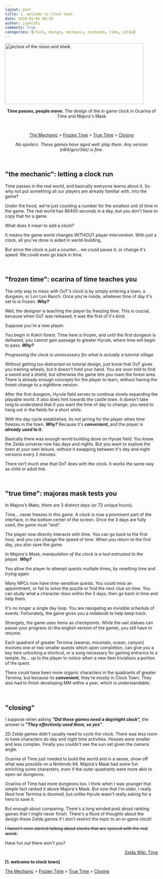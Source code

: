 ```yaml
---
layout: post
title: 1. welcome to clock town
date: 2018-01-06 09:50
author: iuyhcdfs
comments: true
categories: [clock, design, mechanic, nintendo, time, zelda]
---
```

<img class="alignnone  wp-image-94 aligncenter" src="https://iuondesign.files.wordpress.com/2017/12/zeldan64.png" alt="picture of the moon and sheik" width="456" height="200" />
<p style="text-align:center;"><b>Time passes, people move.</b>
The design of the in game clock in Ocarina of Time and Majora's Mask</p>
<!--more-->

&nbsp;
<p style="text-align:center;"><a href="#themechanic">The Mechanic</a> &gt; <a href="#frozentime">Frozen Time</a> &gt; <a href="#truetime">True Time</a> &gt; <a href="#closing">Closing</a></p>
<p style="text-align:center;"><em>No spoilers. </em>
<em>These games have aged well: play them. </em>
<em>Any version (n64/gcn/3ds) is fine.</em></p>
<a name="themechanic"></a>

&nbsp;
<h2><strong>"the mechanic": letting a clock run</strong></h2>
Time passes in the real world, and basically everyone learns about it. So why not put something all our players are already familiar with, into the game?

Under the hood, we're just counting a number for the smallest unit of time in the game. The real world has 86400 seconds in a day, but you don't have to copy that for a game.

What does it mean to add a clock?

It means the game world changes WITHOUT player intervention. With just a clock, all you've done is aided in world-building.

But since the clock is just a counter... we could pause it, or change it's speed. We could even go back in time.

<a name="frozentime"></a>

&nbsp;
<h2><strong>"frozen time": ocarina of time teaches you</strong></h2>
The only way to mess with OoT's clock is by simply entering a town, a dungeon, or Lon Lon Ranch. Once you're inside, whatever time of day it's set to is frozen. <em><strong>Why?</strong></em>

Well, the designer is teaching the player by freezing time. This is crucial, because when OoT was released, it was the first of it's kind.

Suppose you're a new player.

You begin in Kokiri forest. Time here is frozen, and until the first dungeon is defeated, you cannot gain passage to greater Hyrule, where time will begin to pass. <em><strong>Why?</strong></em>

<em>Progressing the clock is unnecessary for what is actually a tutorial village. </em>

Without getting too distracted on tutorial design, just know that OoT gives you training wheels, but it doesn't hold your hand. You are soon told to find a sword and a shield, but otherwise the game lets you roam the forest area. There is already enough concepts for the player to learn, without having the forest change to a nighttime version.

After the first dungeon, Hyrule field serves to continue slowly expanding the playable world. It also does hint towards the castle town. It doesn't take long to understand that if you want the time of day to change, you need to hang out in the fields for a short while.

With the day cycle established, its not jarring for the player when time freezes in the town. <em><strong>Why?</strong></em> Because it's <em><b>convenient, </b></em>and the player is <em><strong>already</strong></em> <strong><em>used to it.</em></strong>

Basically there was enough world building done on Hyrule field. You know the Zelda universe now has days and nights. But you want to explore the town at your own leisure, without it swapping between it's day and night versions every 2 minutes.

There isn't much else that OoT does with the clock. It works the same way as child or adult link.

<a name="truetime"></a>

&nbsp;
<h2><strong>"true time": majoras mask tests you</strong></h2>
In Majora's Maks, there are 3 distinct days (or 72 unique hours).

Time... never freezes in this game. A clock is now a prominent part of the interface, in the bottom center of the screen. Once the 3 days are fully used, the game must "end".

The player now directly interacts with time. You can go back to the first hour, and you can change the speed of time. When you return to the first day, you also save the game.

<em>In Majora's Mask, manipulation of the clock is a tool entrusted to the player. <strong>Why?</strong></em>

You allow the player to attempt quests multiple times, by resetting time and trying again.

Many NPCs now have time-sensitive quests. You could miss an appointment, or fail to solve the puzzle or find the next clue on time. You can study what a character does within the 3 days, then go back in time and help them.

It's no longer a single day loop. You are navigating an invisible schedule of events. Fortunately, the game gives you a notebook to help keep track.

Strangely, the game uses items as checkpoints. While the owl statues can pause your progress (in the english version of the game), you still have to resume.

Each quadrant of greater Termina (swamp, mountain, ocean, canyon) involves one or two smaller quests which upon completion, can give you a key item unlocking a shortcut, or a song necessary for gaining entrance to a temple. Its... up to the player to notice when a new item trivialises a portion of the quest.

There could have been more organic characters in the quadrants of greater Termina, but because its <strong>convenient</strong>, they're <em>mostly</em> in Clock Town. They also had to finish developing MM within a year, which is understandable.

<a name="closing"></a>

&nbsp;
<h2><strong>"closing"</strong></h2>
I suppose when asking <em><strong>"Did these games need a day/night clock",</strong></em> the answer is <em><strong>"They effectively used them, so yes"</strong></em>.

2D Zelda games didn't usually need to cycle the clock. There was less room to have characters do day and night time activities. Houses were smaller and less complex. Finally you couldn't see the sun set given the camera angle.

Ocarina of Time just needed to build the world and in a sense, show off what was possible on a Nintendo 64. Majora's Mask had some fun enriching some characters, even if the outer quadrants were more akin to open-air dungeons.

Ocarina of Time had more dungeons too. I think when I was younger that simple fact ranked it above Majora's Mask. But now that I'm older, I really liked how Termina is doomed, but unlike Hyrule wasn't really asking for a hero to save it.

But enough about comparing. There's a long winded post about ranking games that I might never finish. There's a flood of thoughts about the design these Zelda games if I don't restrict the topic to an in-game clock!

<del>I haven't even started talking about clocks that are synced with the real world.</del>

Have fun out there won't you?
<p style="text-align:right;"><a href="https://zelda.gamepedia.com/Time" target="_blank" rel="noopener">Zelda Wiki: Time</a></p>
<strong>[1. welcome to clock town]</strong>

<a href="#themechanic">The Mechanic</a> &gt; <a href="#frozentime">Frozen Time</a> &gt; <a href="#truetime">True Time</a> &gt; <a href="#closing">Closing</a>
